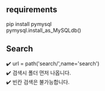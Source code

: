 ## requirements
pip install pymysql <br>
pymysql.install_as_MySQLdb()

## Search
✔️ url = path('search/',name='search') <br>
✔️ 검색시 폴더 먼저 나옵니다. <br>
✔️ 빈칸 검색은 불가능합니다. <br>

